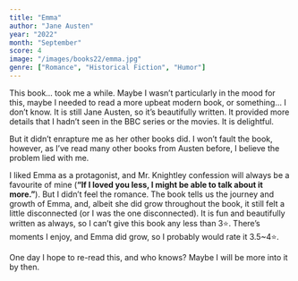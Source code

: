 ```yaml
---
title: "Emma"
author: "Jane Austen"
year: "2022"
month: "September"
score: 4
image: "/images/books22/emma.jpg"
genre: ["Romance", "Historical Fiction", "Humor"]
---
```


This book… took me a while. Maybe I wasn’t particularly in the mood for this, maybe I needed to read a more upbeat modern book, or something… I don’t know. It is still Jane Austen, so it’s beautifully written. It provided more details that I hadn’t seen in the BBC series or the movies. It is delightful.

But it didn’t enrapture me as her other books did. I won’t fault the book, however, as I’ve read many other books from Austen before, I believe the problem lied with me.

I liked Emma as a protagonist, and Mr. Knightley confession will always be a favourite of mine (**“If I loved you less, I might be able to talk about it more.”**). But I didn’t feel the romance. The book tells us the journey and growth of Emma, and, albeit she did grow throughout the book, it still felt a little disconnected (or I was the one disconnected). It is fun and beautifully written as always, so I can’t give this book any less than 3⭐. There’s moments I enjoy, and Emma did grow, so I probably would rate it 3.5~4⭐.

One day I hope to re-read this, and who knows? Maybe I will be more into it by then.
